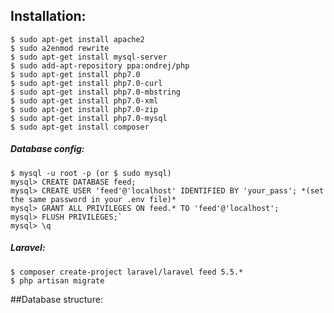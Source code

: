 ## Installation:

    $ sudo apt-get install apache2  
    $ sudo a2enmod rewrite  
    $ sudo apt-get install mysql-server  
    $ sudo add-apt-repository ppa:ondrej/php  
    $ sudo apt-get install php7.0  
    $ sudo apt-get install php7.0-curl  
    $ sudo apt-get install php7.0-mbstring  
    $ sudo apt-get install php7.0-xml  
    $ sudo apt-get install php7.0-zip  
    $ sudo apt-get install php7.0-mysql  
    $ sudo apt-get install composer  


##### Database config:
    $ mysql -u root -p (or $ sudo mysql)  
    mysql> CREATE DATABASE feed;  
    mysql> CREATE USER 'feed'@'localhost' IDENTIFIED BY 'your_pass'; *(set the same password in your .env file)*  
    mysql> GRANT ALL PRIVILEGES ON feed.* TO 'feed'@'localhost';  
    mysql> FLUSH PRIVILEGES;`  
    mysql> \q

##### Laravel:
`$ composer create-project laravel/laravel feed 5.5.*`  
`$ php artisan migrate`  


##Database structure:
